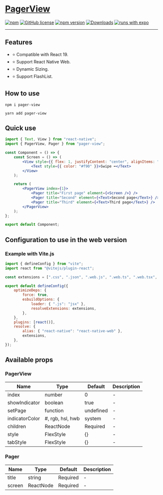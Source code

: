 # [PagerView](https://boteasy.net/)

[![npm](https://img.shields.io/badge/types-included-blue?style=flat-square)](https://www.npmjs.com/package/pager-view) [![GitHub license](https://img.shields.io/badge/license-MIT-blue.svg)](https://github.com/theronaldostar/pager-view/blob/main/LICENSE) [![npm version](https://img.shields.io/npm/v/pager-view.svg?style=flat)](https://www.npmjs.com/package/pager-view) [![Downloads](https://img.shields.io/npm/dm/pager-view.svg)](https://www.npmjs.com/package/pager-view) [![runs with expo](https://img.shields.io/badge/Runs%20with%20Expo-4630EB.svg?style=flat-square&logo=EXPO&labelColor=f3f3f3&logoColor=000)](https://expo.io/)

---

## Features

- ⭐️ Compatible with React 19.
- ⭐️ Support React Native Web.
- ⭐️ Dynamic Sizing.
- ⭐️ Support FlashList.

## How to use

```shell
npm i pager-view
```

```shell
yarn add pager-view
```

## Quick use

```jsx
import { Text, View } from "react-native";
import { PagerView, Pager } from "pager-view";

const Component = () => {
	const Screen = () => (
		<View style={{ flex: 1, justifyContent: "center", alignItems: "center" }}>
			<Text style={{ color: "#f90" }}>Swipe ➡️</Text>
		</View>
	);

	return (
		<PagerView index={1}>
			<Pager title="First page" element={<Screen />} />
			<Pager title="Second" element={<Text>Second page</Text>} />
			<Pager title="Third" element={<Text>Third page</Text>} />
		</PagerView>
	);
};

export default Component;
```

## Configuration to use in the web version

### Example with Vite.js

```jsx
import { defineConfig } from "vite";
import react from "@vitejs/plugin-react";

const extensions = [".css", ".json", ".web.js", ".web.ts", ".web.tsx", ".js", ".ts", ".tsx"];

export default defineConfig({
	optimizeDeps: {
		force: true,
		esbuildOptions: {
			loader: { ".js": "jsx" },
			resolveExtensions: extensions,
		},
	},
	plugins: [react()],
	resolve: {
		alias: { "react-native": "react-native-web" },
		extensions,
	},
});
```

## Available props

### PagerView

| Name           | Type             | Default   | Description |
| -------------- | ---------------- | --------- | ----------- |
| index          | number           | 0         | -           |
| showIndicator  | boolean          | true      | -           |
| setPage        | function         | undefined | -           |
| indicatorColor | #, rgb, hsl, hwb | system    | -           |
| children       | ReactNode        | Required  | -           |
| style          | FlexStyle        | {}        | -           |
| tabStyle       | FlexStyle        | {}        | -           |

### Pager

| Name   | Type      | Default  | Description |
| ------ | --------- | -------- | ----------- |
| title  | string    | Required | -           |
| screen | ReactNode | Required | -           |

